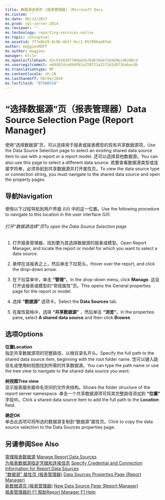 ```yaml
---
title: 数据源选择页 (报表管理器) |Microsoft Docs
ms.custom: ''
ms.date: 06/13/2017
ms.prod: sql-server-2014
ms.reviewer: ''
ms.technology: reporting-services-native
ms.topic: conceptual
ms.assetid: 7f7e8b19-0c0b-4b1f-9cc1-057099aa07eb
author: maggiesMSFT
ms.author: maggies
manager: kfile
ms.openlocfilehash: 03c5558397786b02b764b78d47584d9b190290cd
ms.sourcegitcommit: ad4d92dce894592a259721a1571b1d8736abacdb
ms.translationtype: MT
ms.contentlocale: zh-CN
ms.lasthandoff: 08/04/2020
ms.locfileid: "87588334"
---
```

# <a name="data-source-selection-page-report-manager"></a><span data-ttu-id="0146e-102">“选择数据源”页（报表管理器）</span><span class="sxs-lookup"><span data-stu-id="0146e-102">Data Source Selection Page (Report Manager)</span></span>
  <span data-ttu-id="0146e-103">使用“选择数据源”页，可以选择用于报表或报表模型的现有共享数据源项，</span><span class="sxs-lookup"><span data-stu-id="0146e-103">Use the Data Source Selection page to select an existing shared data source item to use with a report or a report model.</span></span> <span data-ttu-id="0146e-104">还可以选择其他数据源。</span><span class="sxs-lookup"><span data-stu-id="0146e-104">You can also use this page to select a different data source.</span></span> <span data-ttu-id="0146e-105">若要查看数据源类型或连接字符串，必须导航到共享数据源并打开属性页。</span><span class="sxs-lookup"><span data-stu-id="0146e-105">To view the data source type or connection string, you must navigate to the shared data source and open the property pages.</span></span>  
  
## <a name="navigation"></a><span data-ttu-id="0146e-106">导航</span><span class="sxs-lookup"><span data-stu-id="0146e-106">Navigation</span></span>  
 <span data-ttu-id="0146e-107">使用以下过程导航到用户界面 (UI) 中的这一位置。</span><span class="sxs-lookup"><span data-stu-id="0146e-107">Use the following procedure to navigate to this location in the user interface (UI).</span></span>  
  
###### <a name="to-open-the-data-source-selection-page"></a><span data-ttu-id="0146e-108">打开“数据源选择”页</span><span class="sxs-lookup"><span data-stu-id="0146e-108">To open the Data Source Selection page</span></span>  
  
1.  <span data-ttu-id="0146e-109">打开报表管理器，找到要为其选择数据源的报表或模型。</span><span class="sxs-lookup"><span data-stu-id="0146e-109">Open Report Manager, and locate the report or model for which you want to select a data source.</span></span>  
  
2.  <span data-ttu-id="0146e-110">悬停在该报表之上，然后单击下拉箭头。</span><span class="sxs-lookup"><span data-stu-id="0146e-110">Hover over the report, and click the drop-down arrow.</span></span>  
  
3.  <span data-ttu-id="0146e-111">在下拉菜单中，单击 **“管理”**。</span><span class="sxs-lookup"><span data-stu-id="0146e-111">In the drop-down menu, click **Manage**.</span></span> <span data-ttu-id="0146e-112">这会打开该报表或模型的“常规属性”页。</span><span class="sxs-lookup"><span data-stu-id="0146e-112">This opens the General properties page for the report or model.</span></span>  
  
4.  <span data-ttu-id="0146e-113">选择 **“数据源”** 选项卡。</span><span class="sxs-lookup"><span data-stu-id="0146e-113">Select the **Data Sources** tab.</span></span>  
  
5.  <span data-ttu-id="0146e-114">在属性窗格中，选择 **“共享数据源”** ，然后单击 **“浏览”**。</span><span class="sxs-lookup"><span data-stu-id="0146e-114">In the properties pane, select **A shared data source** and then click **Browse**.</span></span>  
  
## <a name="options"></a><span data-ttu-id="0146e-115">选项</span><span class="sxs-lookup"><span data-stu-id="0146e-115">Options</span></span>  
 <span data-ttu-id="0146e-116">**位置**</span><span class="sxs-lookup"><span data-stu-id="0146e-116">**Location**</span></span>  
 <span data-ttu-id="0146e-117">指定共享数据源项的完整路径，以根目录名开头。</span><span class="sxs-lookup"><span data-stu-id="0146e-117">Specify the full path to the shared data source item, beginning with the root folder name.</span></span> <span data-ttu-id="0146e-118">您可以键入路径名或使用树视图找到所需的共享数据源。</span><span class="sxs-lookup"><span data-stu-id="0146e-118">You can type the path name or use the tree view to navigate to the shared data source you want.</span></span>  
  
 <span data-ttu-id="0146e-119">**树视图**</span><span class="sxs-lookup"><span data-stu-id="0146e-119">**Tree view**</span></span>  
 <span data-ttu-id="0146e-120">显示报表服务器命名空间的文件夹结构。</span><span class="sxs-lookup"><span data-stu-id="0146e-120">Shows the folder structure of the report server namespace.</span></span> <span data-ttu-id="0146e-121">单击一个共享数据源项可将其完整路径添加到 **“位置”** 字段中。</span><span class="sxs-lookup"><span data-stu-id="0146e-121">Click a shared data source item to add the full path to the **Location** field.</span></span>  
  
 <span data-ttu-id="0146e-122">**确定**</span><span class="sxs-lookup"><span data-stu-id="0146e-122">**OK**</span></span>  
 <span data-ttu-id="0146e-123">单击此选项可将所选的数据源复制到“数据源”属性页。</span><span class="sxs-lookup"><span data-stu-id="0146e-123">Click to copy the data source selection to the Data Sources properties page.</span></span>  
  
## <a name="see-also"></a><span data-ttu-id="0146e-124">另请参阅</span><span class="sxs-lookup"><span data-stu-id="0146e-124">See Also</span></span>  
 <span data-ttu-id="0146e-125">[管理报表数据源](report-data/manage-report-data-sources.md) </span><span class="sxs-lookup"><span data-stu-id="0146e-125">[Manage Report Data Sources](report-data/manage-report-data-sources.md) </span></span>  
 <span data-ttu-id="0146e-126">[为报表数据源指定凭据和连接信息](report-data/specify-credential-and-connection-information-for-report-data-sources.md) </span><span class="sxs-lookup"><span data-stu-id="0146e-126">[Specify Credential and Connection Information for Report Data Sources](report-data/specify-credential-and-connection-information-for-report-data-sources.md) </span></span>  
 <span data-ttu-id="0146e-127">["数据源" 属性页 &#40;报表管理器&#41;](../../2014/reporting-services/data-sources-properties-page-report-manager.md) </span><span class="sxs-lookup"><span data-stu-id="0146e-127">[Data Sources Properties Page &#40;Report Manager&#41;](../../2014/reporting-services/data-sources-properties-page-report-manager.md) </span></span>  
 <span data-ttu-id="0146e-128">[新数据源页 &#40;报表管理器&#41;](../../2014/reporting-services/new-data-source-page-report-manager.md) </span><span class="sxs-lookup"><span data-stu-id="0146e-128">[New Data Source Page &#40;Report Manager&#41;](../../2014/reporting-services/new-data-source-page-report-manager.md) </span></span>  
 [<span data-ttu-id="0146e-129">报表管理器的 F1 帮助</span><span class="sxs-lookup"><span data-stu-id="0146e-129">Report Manager F1 Help</span></span>](../../2014/reporting-services/report-manager-f1-help.md)  
  
  
